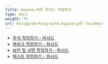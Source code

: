 ```yaml
---
title: Aspose.Pdf 파사드 작업하기
type: docs
weight: 75
url: ko/cpp/working-with-aspose-pdf-facades/
---
```


- [주석 작업하기 - 파사드](/pdf/cpp/working-with-annotations-facades/)
- [북마크 작업하기 - 파사드](/pdf/cpp/working-with-bookmarks-facades/)
- [보안 및 서명 작업하기 - 파사드](/pdf/cpp/working-with-security-and-signatures-facades/)
- [텍스트 작업하기 - 파사드](/pdf/cpp/working-with-text-facades/)